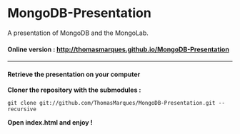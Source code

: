 MongoDB-Presentation
====================

A presentation of MongoDB and the MongoLab.

#### Online version : http://thomasmarques.github.io/MongoDB-Presentation
----------


#### Retrieve the presentation on your computer

**Cloner the repository with the submodules :**
```
git clone git://github.com/ThomasMarques/MongoDB-Presentation.git --recursive
```

**Open index.html and enjoy !**
